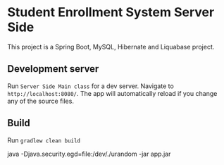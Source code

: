 # Student Enrollment System Server Side

This project is a Spring Boot, MySQL, Hibernate and Liquabase project.

## Development server

Run `Server Side Main class` for a dev server. Navigate to `http://localhost:8080/`. The app will automatically reload if you change any of the source files.

## Build

Run `gradlew clean build`

java -Djava.security.egd=file:/dev/./urandom -jar app.jar
